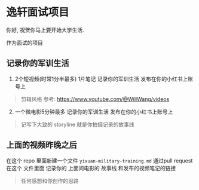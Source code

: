 # 逸轩面试项目

你好, 祝贺你马上要开始大学生活.

作为面试的项目

## 记录你的军训生活
1. 2个短视频(时常1分半最多) 1片笔记 记录你的军训生活 发布在你的小红书上账号上
> 剪辑风格 参考: https://www.youtube.com/@WillWang/videos
2. 一个微电影5分钟最多 记录你的军训生活 发布在你的小红书上账号上
> 记写下大致的 storyline 就是你拍摄记录的故事线

## 上面的视频昨晚之后
在这个 repo 里面新建一个文件 `yixuan-military-training.md` 通过pull request
在这个 文件里面 记录你的 上面问电影的 故事线 和发布的视频笔记的链接
> 任何感想和你创作的思路


